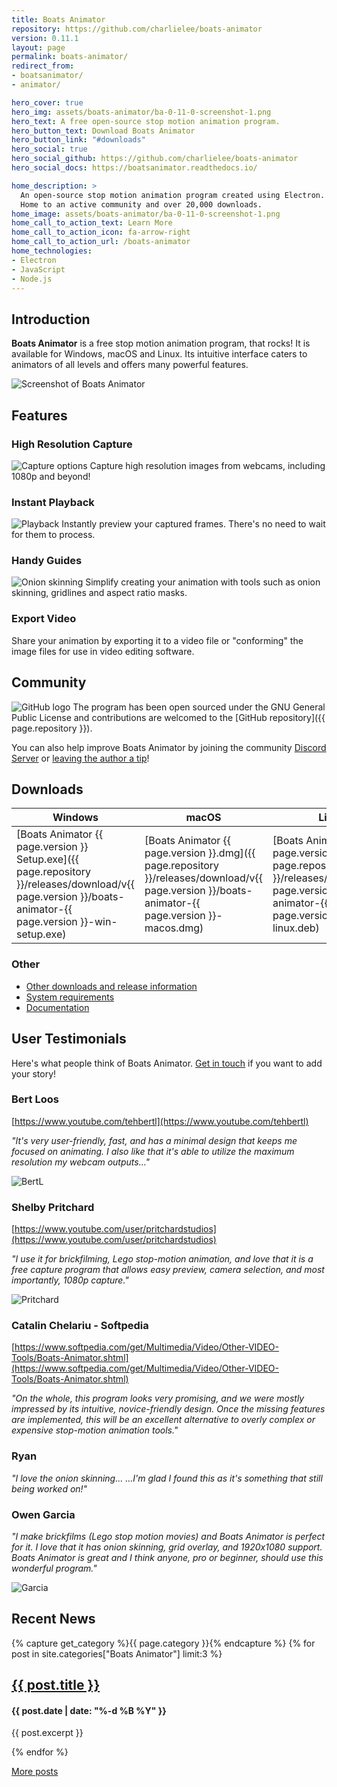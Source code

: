 ```yaml
---
title: Boats Animator
repository: https://github.com/charlielee/boats-animator
version: 0.11.1
layout: page
permalink: boats-animator/
redirect_from:
- boatsanimator/
- animator/

hero_cover: true
hero_img: assets/boats-animator/ba-0-11-0-screenshot-1.png
hero_text: A free open-source stop motion animation program.
hero_button_text: Download Boats Animator
hero_button_link: "#downloads"
hero_social: true
hero_social_github: https://github.com/charlielee/boats-animator
hero_social_docs: https://boatsanimator.readthedocs.io/

home_description: >
  An open-source stop motion animation program created using Electron.
  Home to an active community and over 20,000 downloads.
home_image: assets/boats-animator/ba-0-11-0-screenshot-1.png
home_call_to_action_text: Learn More
home_call_to_action_icon: fa-arrow-right
home_call_to_action_url: /boats-animator
home_technologies:
- Electron
- JavaScript
- Node.js
---
```

## Introduction

**Boats Animator** is a free stop motion animation program, that rocks! It is available for Windows, macOS and Linux. Its intuitive interface caters to animators of all levels and offers many powerful features.

![Screenshot of Boats Animator](../assets/boats-animator/ba-0-11-0-screenshot-1.png)

## Features

### High Resolution Capture

![Capture options](../assets/boats-animator/capture-options.png) Capture high resolution images from webcams, including 1080p and beyond!

### Instant Playback

![Playback](../assets/boats-animator/playback.png) Instantly preview your captured frames. There's no need to wait for them to process.

### Handy Guides

![Onion skinning](../assets/boats-animator/onion-skin.png) Simplify creating your animation with tools such as onion skinning, gridlines and aspect ratio masks.

### Export Video

Share your animation by exporting it to a video file or "conforming" the image files for use in video editing software.

## Community

![GitHub logo](../assets/boats-animator/github-logo.png) The program has been open sourced under the GNU General Public License and contributions are welcomed to the [GitHub repository]({{ page.repository }}).

You can also help improve Boats Animator by joining the community [Discord Server](https://discord.com/invite/SUPWr8fDWN) or [leaving the author a tip](https://ko-fi.com/charlielee)! 

## Downloads

| Windows | macOS | Linux |
| - | - | - |
| [Boats Animator {{ page.version }} Setup.exe]({{ page.repository }}/releases/download/v{{ page.version }}/boats-animator-{{ page.version }}-win-setup.exe) | [Boats Animator {{ page.version }}.dmg]({{ page.repository }}/releases/download/v{{ page.version }}/boats-animator-{{ page.version }}-macos.dmg) | [Boats Animator {{ page.version }}.deb]({{ page.repository }}/releases/download/v{{ page.version }}/boats-animator-{{ page.version }}-linux.deb) |

### Other

<ul class="plainlist">
  <li><a href="{{ page.repository }}/releases">Other downloads and release information</a></li>
  <li><a href="https://boatsanimator.readthedocs.io/en/stable/introduction/system-requirements/">System requirements</a></li>
  <li><a href="https://boatsanimator.readthedocs.io/">Documentation</a></li>
</ul>

## User Testimonials

Here's what people think of Boats Animator. [Get in touch](https://www.charlielee.uk/contact/) if you want to add your story!

### Bert Loos

[https://www.youtube.com/tehbertl](https://www.youtube.com/tehbertl)

*"It's very user-friendly, fast, and has a minimal design that keeps me focused on animating. I also like that it's able to utilize the maximum resolution my webcam outputs..."*

![BertL](../assets/boats-animator/user-submissions/bertl1.jpg)

### Shelby Pritchard

[https://www.youtube.com/user/pritchardstudios](https://www.youtube.com/user/pritchardstudios)

*"I use it for brickfilming, Lego stop-motion animation, and love that it is a free capture program that allows easy preview, camera selection, and most importantly, 1080p capture."*

![Pritchard](../assets/boats-animator/user-submissions/pritchard1.jpg)

### Catalin Chelariu - Softpedia

[https://www.softpedia.com/get/Multimedia/Video/Other-VIDEO-Tools/Boats-Animator.shtml](https://www.softpedia.com/get/Multimedia/Video/Other-VIDEO-Tools/Boats-Animator.shtml)

*"On the whole, this program looks very promising, and we were mostly impressed by its intuitive, novice-friendly design. Once the missing features are implemented, this will be an excellent alternative to overly complex or expensive stop-motion animation tools."*

### Ryan

*"I love the onion skinning... ...I'm glad I found this as it's something that still being worked on!"*

### Owen Garcia

*"I make brickfilms (Lego stop motion movies) and Boats Animator is perfect for it. I love that it has onion skinning, grid overlay, and 1920x1080 support. Boats Animator is great and I think anyone, pro or beginner, should use this wonderful program."*

![Garcia](../assets/boats-animator/user-submissions/garcia1.jpg)

## Recent News
{% capture get_category %}{{ page.category }}{% endcapture %}
{% for post in site.categories["Boats Animator"] limit:3 %}
<article class="item">
  <h2><a href="{{ post.url }}">{{ post.title }}</a></h2>
  <h4>{{ post.date | date: "%-d %B %Y" }}</h4>
  <p>{{ post.excerpt }}</p>
</article>
{% endfor %}

<a href="/category/boats-animator" class="button">More posts</a>
